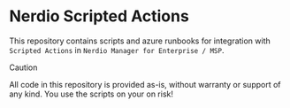 # Nerdio Scripted Actions
This repository contains scripts and azure runbooks for integration with `Scripted Actions` in `Nerdio Manager for Enterprise / MSP`.

> [!CAUTION]
> All code in this repository is provided as-is, without warranty or support of any kind. You use the scripts on your on risk!